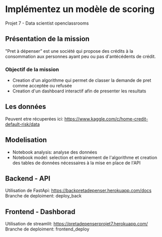 # Implémentez un modèle de scoring
Projet 7 - Data scientist openclassrooms

## Présentation de la mission
"Pret à dépenser” est une société qui propose des crédits à la consommation aux personnes ayant peu ou pas d'antécédents de crédit.

### Objectif de la mission

- Creation d'un algorithme qui permet de classer la demande de pret comme acceptée ou refusée
- Creation d'un dashboard interactif afin de presenter les resultats

## Les données
Peuvent etre récuperées ici: https://www.kaggle.com/c/home-credit-default-risk/data

## Modelisation 
- Notebook analysis: analyse des données 
- Notebook model: selection et entrainement de l'algorithme et creation des tables de données nécessaires à la mise en place de l'API

## Backend - API
Utilisation de FastApi: https://backpretadepenser.herokuapp.com/docs
Branche de deploiment: deploy_back

## Frontend - Dashborad
Utilisation de streamlit: https://pretadepenserprojet7.herokuapp.com/
Branche de deploiment: frontend_deploy
